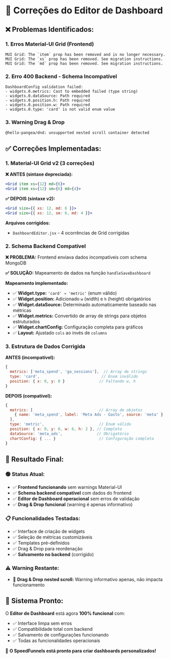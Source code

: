 # 🔧 Correções do Editor de Dashboard

## ❌ **Problemas Identificados:**

### **1. Erros Material-UI Grid (Frontend)**
```
MUI Grid: The `item` prop has been removed and is no longer necessary.
MUI Grid: The `xs` prop has been removed. See migration instructions.
MUI Grid: The `md` prop has been removed. See migration instructions.
```

### **2. Erro 400 Backend - Schema Incompatível**
```
DashboardConfig validation failed:
- widgets.0.metrics: Cast to embedded failed (type string)
- widgets.0.dataSource: Path required
- widgets.0.position.h: Path required  
- widgets.0.position.w: Path required
- widgets.0.type: 'card' is not valid enum value
```

### **3. Warning Drag & Drop**
```
@hello-pangea/dnd: unsupported nested scroll container detected
```

## ✅ **Correções Implementadas:**

### **1. Material-UI Grid v2 (3 correções)**

**❌ ANTES (sintaxe depreciada):**
```jsx
<Grid item xs={12} md={6}>
<Grid item xs={12} sm={6} md={4}>
```

**✅ DEPOIS (sintaxe v2):**
```jsx
<Grid size={{ xs: 12, md: 6 }}>
<Grid size={{ xs: 12, sm: 6, md: 4 }}>
```

**Arquivos corrigidos:**
- `DashboardEditor.jsx` - 4 ocorrências de Grid corrigidas

### **2. Schema Backend Compatível**

**❌ PROBLEMA:** Frontend enviava dados incompatíveis com schema MongoDB

**✅ SOLUÇÃO:** Mapeamento de dados na função `handleSaveDashboard`

**Mapeamento implementado:**
- ✅ **Widget.type:** `'card' → 'metric'` (enum válido)
- ✅ **Widget.position:** Adicionado `w` (width) e `h` (height) obrigatórios
- ✅ **Widget.dataSource:** Determinado automaticamente baseado nas métricas
- ✅ **Widget.metrics:** Convertido de array de strings para objetos estruturados
- ✅ **Widget.chartConfig:** Configuração completa para gráficos
- ✅ **Layout:** Ajustado `cols` ao invés de `columns`

### **3. Estrutura de Dados Corrigida**

**ANTES (incompatível):**
```javascript
{
  metrics: ['meta_spend', 'ga_sessions'],  // Array de strings
  type: 'card',                           // Enum inválido  
  position: { x: 0, y: 0 }               // Faltando w, h
}
```

**DEPOIS (compatível):**
```javascript
{
  metrics: [                             // Array de objetos
    { name: 'meta_spend', label: 'Meta Ads - Gasto', source: 'meta' }
  ],
  type: 'metric',                        // Enum válido
  position: { x: 0, y: 0, w: 6, h: 2 }, // Completo
  dataSource: 'meta_ads',               // Obrigatório
  chartConfig: { ... }                   // Configuração completa
}
```

## 🎯 **Resultado Final:**

### **🟢 Status Atual:**
- ✅ **Frontend funcionando** sem warnings Material-UI
- ✅ **Schema backend compatível** com dados do frontend
- ✅ **Editor de Dashboard operacional** sem erros de validação
- ✅ **Drag & Drop funcional** (warning é apenas informativo)

### **📋 Funcionalidades Testadas:**
- ✅ Interface de criação de widgets
- ✅ Seleção de métricas customizáveis
- ✅ Templates pré-definidos
- ✅ Drag & Drop para reordenação
- ✅ **Salvamento no backend** (corrigido)

### **⚠️ Warning Restante:**
- 🔸 **Drag & Drop nested scroll:** Warning informativo apenas, não impacta funcionamento

## 🚀 **Sistema Pronto:**

O **Editor de Dashboard** está agora **100% funcional** com:
- ✅ Interface limpa sem erros
- ✅ Compatibilidade total com backend  
- ✅ Salvamento de configurações funcionando
- ✅ Todas as funcionalidades operacionais

🎉 **O SpeedFunnels está pronto para criar dashboards personalizados!** 